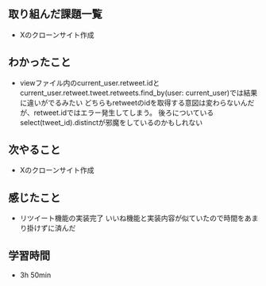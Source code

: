 ## 取り組んだ課題一覧
- Xのクローンサイト作成
## わかったこと
- viewファイル内のcurrent_user.retweet.idとcurrent_user.retweet.tweet.retweets.find_by(user: current_user)では結果に違いがでるみたい
  どちらもretweetのidを取得する意図は変わらないんだが、retweet.idではエラー発生してしまう。
  後ろについているselect(tweet_id).distinctが邪魔をしているのかもしれない
## 次やること
- Xのクローンサイト作成
## 感じたこと
- リツイート機能の実装完了
  いいね機能と実装内容が似ていたので時間をあまり掛けずに済んだ
## 学習時間
- 3h 50min